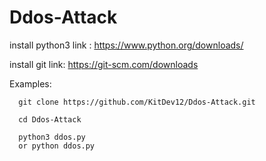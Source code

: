 # Ddos-Attack

install python3 link : https://www.python.org/downloads/

install git link: https://git-scm.com/downloads


Examples:

      git clone https://github.com/KitDev12/Ddos-Attack.git
      
      cd Ddos-Attack
      
      python3 ddos.py 
      or python ddos.py
